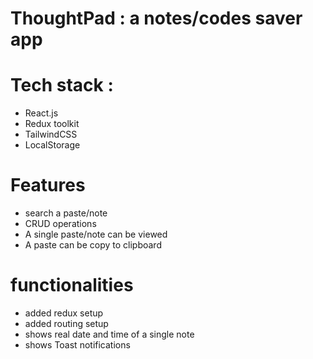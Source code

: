 # ThoughtPad : a notes/codes saver app

# Tech stack :
- React.js
- Redux toolkit
- TailwindCSS
- LocalStorage

# Features
- search a paste/note
- CRUD operations
- A single paste/note can be viewed
- A paste can be copy to clipboard

# functionalities 
- added redux setup
- added routing setup
- shows real date and time of a single note
- shows Toast notifications